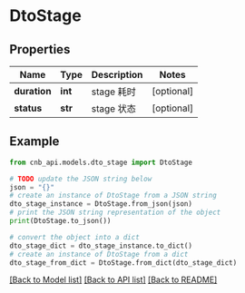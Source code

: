 # DtoStage


## Properties

Name | Type | Description | Notes
------------ | ------------- | ------------- | -------------
**duration** | **int** | stage 耗时 | [optional] 
**status** | **str** | stage 状态 | [optional] 

## Example

```python
from cnb_api.models.dto_stage import DtoStage

# TODO update the JSON string below
json = "{}"
# create an instance of DtoStage from a JSON string
dto_stage_instance = DtoStage.from_json(json)
# print the JSON string representation of the object
print(DtoStage.to_json())

# convert the object into a dict
dto_stage_dict = dto_stage_instance.to_dict()
# create an instance of DtoStage from a dict
dto_stage_from_dict = DtoStage.from_dict(dto_stage_dict)
```
[[Back to Model list]](../README.md#documentation-for-models) [[Back to API list]](../README.md#documentation-for-api-endpoints) [[Back to README]](../README.md)



